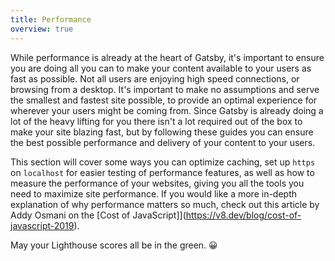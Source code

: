 ```yaml
---
title: Performance
overview: true
---
```


While performance is already at the heart of Gatsby, it's important to ensure you are doing all you can to make your content available to your users as fast as possible. Not all users are enjoying high speed connections, or browsing from a desktop. It's important to make no assumptions and serve the smallest and fastest site possible, to provide an optimal experience for wherever your users might be coming from. Since Gatsby is already doing a lot of the heavy lifting for you there isn't a lot required out of the box to make your site blazing fast, but by following these guides you can ensure the best possible performance and delivery of your content to your users.

This section will cover some ways you can optimize caching, set up `https` on `localhost` for easier testing of performance features, as well as how to measure the performance of your websites, giving you all the tools you need to maximize site performance. If you would like a more in-depth explanation of why performance matters so much, check out this article by Addy Osmani on the [Cost of JavaScript]](https://v8.dev/blog/cost-of-javascript-2019).

May your Lighthouse scores all be in the green. 😀

<GuideList items={props.item.children} />
